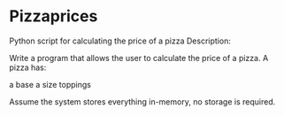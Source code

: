 # Pizzaprices
Python script for calculating the price of a pizza
Description:

Write a program that allows the user to calculate the price of a pizza. A pizza has:

a base
a size
toppings

Assume the system stores everything in-memory, no storage is required.

